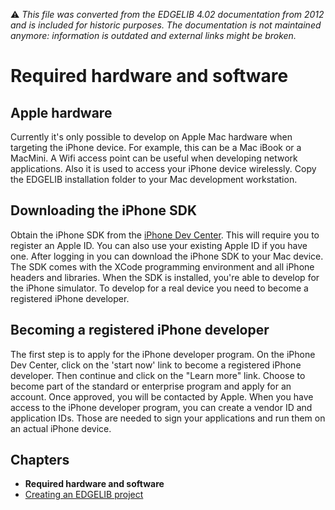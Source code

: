 :warning: _This file was converted from the EDGELIB 4.02 documentation from 2012 and is included for historic purposes. The documentation is not maintained anymore: information is outdated and external links might be broken._

# Required hardware and software

## Apple hardware
Currently it's only possible to develop on Apple Mac hardware when targeting the iPhone device. For example, this can be a Mac iBook or a MacMini. A Wifi access point can be useful when developing network applications. Also it is used to access your iPhone device wirelessly. Copy the EDGELIB installation folder to your Mac development workstation.

## Downloading the iPhone SDK
Obtain the iPhone SDK from the [iPhone Dev Center](http://developer.apple.com/iphone). This will require you to register an Apple ID. You can also use your existing Apple ID if you have one. After logging in you can download the iPhone SDK to your Mac device. The SDK comes with the XCode programming environment and all iPhone headers and libraries. When the SDK is installed, you're able to develop for the iPhone simulator. To develop for a real device you need to become a registered iPhone developer.

## Becoming a registered iPhone developer
The first step is to apply for the iPhone developer program. On the iPhone Dev Center, click on the 'start now' link to become a registered iPhone developer. Then continue and click on the "Learn more" link. Choose to become part of the standard or enterprise program and apply for an account. Once approved, you will be contacted by Apple. When you have access to the iPhone developer program, you can create a vendor ID and application IDs. Those are needed to sign your applications and run them on an actual iPhone device.

## Chapters
* **Required hardware and software**
* [Creating an EDGELIB project](gettingstarted_mac_project.md)

